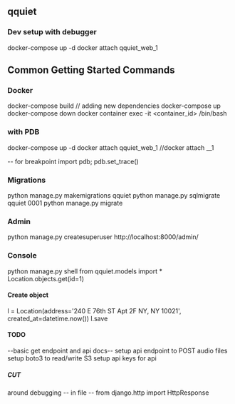 ## qquiet

### Dev setup with debugger
docker-compose up -d
docker attach qquiet_web_1




## Common Getting Started Commands
### Docker
docker-compose build // adding new dependencies
docker-compose up
docker-compose down
docker container exec -it <container_id>  /bin/bash

### with PDB
docker-compose up -d
docker attach qquiet_web_1
//docker attach <project>_<djangocontainername>_1

-- for breakpoint
import pdb; pdb.set_trace()

### Migrations 
python manage.py makemigrations qquiet
python manage.py sqlmigrate qquiet 0001
python manage.py migrate

### Admin
python manage.py createsuperuser
http://localhost:8000/admin/

### Console
python manage.py shell
from qquiet.models import *
Location.objects.get(id=1)

#### Create object
l = Location(address='240 E 76th ST Apt 2F NY, NY 10021', created_at=datetime.now())
l.save


#### TODO
--basic get endpoint and api docs--
setup api endpoint to POST audio files 
setup boto3 to read/write S3 
setup api keys for api 





##### CUT
around debugging
-- in file
-- from django.http import HttpResponse






